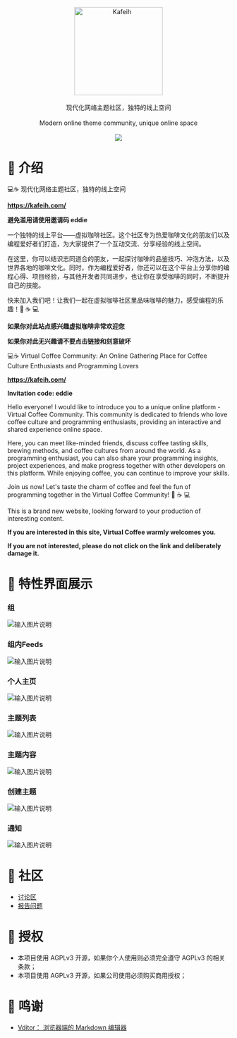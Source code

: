 <p align = "center">
<img alt="Kafeih" src="https://kafeih.com/static/img/logo.e8af0cb4.png" style="width:200px;height:200px;">
<br><br>
现代化网络主题社区，独特的线上空间
<br><br>
Modern online theme community, unique online space
<br><br>
<a title="AGPLv3" target="_blank" href="https://www.gnu.org/licenses/agpl-3.0.txt"><img src="http://img.shields.io/badge/license-AGPLv3-orange.svg?style=flat-square"></a>


# 🍳 介绍
💻☕️ 现代化网络主题社区，独特的线上空间

**https://kafeih.com/**

**避免滥用请使用邀请码 eddie**

一个独特的线上平台——虚拟咖啡社区。这个社区专为热爱咖啡文化的朋友们以及编程爱好者们打造，为大家提供了一个互动交流、分享经验的线上空间。

在这里，你可以结识志同道合的朋友，一起探讨咖啡的品鉴技巧、冲泡方法，以及世界各地的咖啡文化。同时，作为编程爱好者，你还可以在这个平台上分享你的编程心得、项目经验，与其他开发者共同进步，也让你在享受咖啡的同时，不断提升自己的技能。

快来加入我们吧！让我们一起在虚拟咖啡社区里品味咖啡的魅力，感受编程的乐趣！🌈 ☕️ 💻

**如果你对此站点感兴趣虚拟咖啡非常欢迎您**

**如果你对此无兴趣请不要点击链接和刻意破坏**

💻☕️ Virtual Coffee Community: An Online Gathering Place for Coffee Culture Enthusiasts and Programming Lovers

**https://kafeih.com/**

**Invitation code: eddie**

Hello everyone! I would like to introduce you to a unique online platform - Virtual Coffee Community. This community is dedicated to friends who love coffee culture and programming enthusiasts, providing an interactive and shared experience online space.

Here, you can meet like-minded friends, discuss coffee tasting skills, brewing methods, and coffee cultures from around the world. As a programming enthusiast, you can also share your programming insights, project experiences, and make progress together with other developers on this platform. While enjoying coffee, you can continue to improve your skills.

Join us now! Let's taste the charm of coffee and feel the fun of programming together in the Virtual Coffee Community! 🌈 ☕️ 💻

This is a brand new website, looking forward to your production of interesting content.

**If you are interested in this site, Virtual Coffee warmly welcomes you.**

**If you are not interested, please do not click on the link and deliberately damage it.**


# 🍧 特性界面展示
### 组
![输入图片说明](imagesgroup.png)

### 组内Feeds
![输入图片说明](imagesgroup_feeds.png)

### 个人主页
![输入图片说明](imageshomepage.png)

### 主题列表
![输入图片说明](imagestopics.png)

### 主题内容
![输入图片说明](imagestopic_content.png)

### 创建主题
![输入图片说明](imagescreate_topic.png)

### 通知
![输入图片说明](imagesnotifications.png)

# 🏡 社区
- [讨论区](https://kafeih.com/team-details/1785499718915141632)
- [报告问题](https://kafeih.com/team-details/1785500190661095424)

# 📜 授权
- 本项目使用 AGPLv3 开源，如果你个人使用则必须完全遵守 AGPLv3 的相关条款；
- 本项目使用 AGPLv3 开源，如果公司使用必须购买商用授权；


# 🎉 鸣谢
- [Vditor： 浏览器端的 Markdown 编辑器](https://github.com/Vanessa219/vditor)




